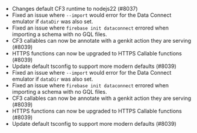 - Changes default CF3 runtime to nodejs22 (#8037)
- Fixed an issue where `--import` would error for the Data Connect emulator if `dataDir` was also set.
- Fixed an issue where `firebase init dataconnect` errored when importing a schema with no GQL files.
- CF3 callables can now be annotate with a genkit action they are serving (#8039)
- HTTPS functions can now be upgraded to HTTPS Callable functions (#8039)
- Update default tsconfig to support more modern defaults (#8039)
- Fixed an issue where `--import` would error for the Data Connect emulator if `dataDir` was also set.
- Fixed an issue where `firebase init dataconnect` errored when importing a schema with no GQL files.
- CF3 callables can now be annotate with a genkit action they are serving (#8039)
- HTTPS functions can now be upgraded to HTTPS Callable functions (#8039)
- Update default tsconfig to support more modern defaults (#8039)
